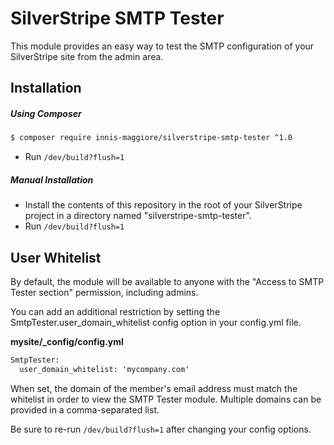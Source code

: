 # SilverStripe SMTP Tester

This module provides an easy way to test the SMTP configuration of your SilverStripe site from the admin area.

## Installation

##### Using Composer
```html
$ composer require innis-maggiore/silverstripe-smtp-tester ^1.0
```
* Run `/dev/build?flush=1`

##### Manual Installation

* Install the contents of this repository in the root of your SilverStripe project in a directory named "silverstripe-smtp-tester".
* Run `/dev/build?flush=1`

## User Whitelist

By default, the module will be available to anyone with the "Access to SMTP Tester section" permission, including admins.

You can add an additional restriction by setting the SmtpTester.user_domain_whitelist config option in your config.yml file.

**mysite/_config/config.yml**
```html
SmtpTester:
  user_domain_whitelist: 'mycompany.com'
```

When set, the domain of the member's email address must match the whitelist in order to view the SMTP Tester module. Multiple domains can be provided in a comma-separated list.

Be sure to re-run `/dev/build?flush=1` after changing your config options.

